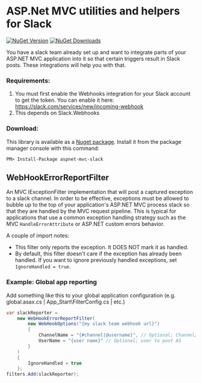 ASP.Net MVC utilities and helpers for Slack
==============
[![NuGet Version](http://img.shields.io/nuget/v/aspnet-mvc-slack.svg?style=plastic)](https://www.nuget.org/packages/aspnet-mvc-slack/) [![NuGet Downloads](http://img.shields.io/nuget/dt/aspnet-mvc-slack.svg?style=plastic)](https://www.nuget.org/packages/aspnet-mvc-slack/)

You have a slack team already set up and want to integrate parts of your ASP.NET MVC application into it so that certain triggers result in Slack posts. These integrations will help you with that.

### Requirements:

1. You must first enable the Webhooks integration for your Slack account to get the token. You can enable it here: https://slack.com/services/new/incoming-webhook
2. This depends on Slack.Webhooks

### Download:

This library is available as a [Nuget package](https://www.nuget.org/packages/aspnet-mvc-slack/). Install it from the package manager console with this command:
```
PM> Install-Package aspnet-mvc-slack
```

## WebHookErrorReportFilter
An MVC IExceptionFilter implementation that will post a captured exception to a slack channel.  In order to be effective, exceptions must be allowed to bubble up to the top of your application's ASP.NET MVC process stack so that they are handled by the MVC request pipeline. This is typical for applications that use a common exception handling strategy such as the MVC ```HandleErrorAttribute``` or ASP.NET custom errors behavior.

A couple of import notes:
* This filter only reports the exception. It DOES NOT mark it as handled.
* By default, this filter doesn't care if the exception has already been handled. If you want to ignore previously handled exceptions, set ```IgnoreHandled = true```.

### Example: Global app reporting
Add something like this to your global application configuration (e.g. global.asax.cs | App_Start\FilterConfig.cs | etc.)
```csharp
var slackReporter =
	new WebHookErrorReportFilter(
		new WebHookOptions("{my slack team webhook url}")
		{
			ChannelName = "{#channel|@username}", // Optional; Channel/user to post TO
			UserName = "{user name}" // Optional; user to post AS
		}
	)
	{
		IgnoreHandled = true
	};
filters.Add(slackReporter);
```
